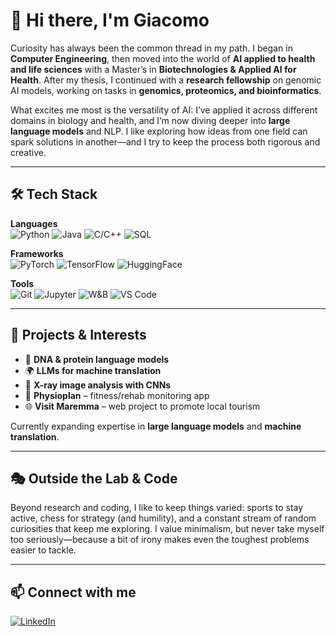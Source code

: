 # 👋 Hi there, I'm Giacomo

Curiosity has always been the common thread in my path. I began in **Computer Engineering**, then moved into the world of **AI applied to health and life sciences** with a Master’s in **Biotechnologies & Applied AI for Health**. After my thesis, I continued with a **research fellowship** on genomic AI models, working on tasks in **genomics, proteomics, and bioinformatics**.  

What excites me most is the versatility of AI: I’ve applied it across different domains in biology and health, and I’m now diving deeper into **large language models** and NLP. I like exploring how ideas from one field can spark solutions in another—and I try to keep the process both rigorous and creative.  



---

## 🛠️ Tech Stack

**Languages**  
![Python](https://img.shields.io/badge/-Python-3776AB?logo=python&logoColor=white&style=flat-square)
![Java](https://img.shields.io/badge/-Java-red?logo=java&logoColor=white&style=flat-square)
![C/C++](https://img.shields.io/badge/-C/C++-00599C?logo=cplusplus&logoColor=white&style=flat-square)
![SQL](https://img.shields.io/badge/-SQL-4479A1?logo=postgresql&logoColor=white&style=flat-square)

**Frameworks**  
![PyTorch](https://img.shields.io/badge/-PyTorch-EE4C2C?logo=pytorch&logoColor=white&style=flat-square)
![TensorFlow](https://img.shields.io/badge/-TensorFlow-FF6F00?logo=tensorflow&logoColor=white&style=flat-square)
![HuggingFace](https://img.shields.io/badge/-HuggingFace-FFD21E?logo=huggingface&logoColor=black&style=flat-square)

**Tools**  
![Git](https://img.shields.io/badge/-Git-F05032?logo=git&logoColor=white&style=flat-square)
![Jupyter](https://img.shields.io/badge/-Jupyter-F37626?logo=jupyter&logoColor=white&style=flat-square)
![W&B](https://img.shields.io/badge/-Weights%20&%20Biases-FFBE00?logo=weightsandbiases&logoColor=black&style=flat-square)
![VS Code](https://img.shields.io/badge/-VS%20Code-007ACC?logo=visualstudiocode&logoColor=white&style=flat-square)

---

## 🚀 Projects & Interests

- 🧬 **DNA & protein language models**  
- 🌍 **LLMs for machine translation**  
- 🩻 **X-ray image analysis with CNNs**  
- 📱 **Physioplan** – fitness/rehab monitoring app  
- 🌐 **Visit Maremma** – web project to promote local tourism  

Currently expanding expertise in **large language models** and **machine translation**.

---

## 🎭 Outside the Lab & Code

Beyond research and coding, I like to keep things varied: sports to stay active, chess for strategy (and humility), and a constant stream of random curiosities that keep me exploring. I value minimalism, but never take myself too seriously—because a bit of irony makes even the toughest problems easier to tackle.  


---

## 📫 Connect with me

[![LinkedIn](https://img.shields.io/badge/LinkedIn-Giacomo%20Tornabene-blue?logo=linkedin&logoColor=white&style=flat-square)](https://www.linkedin.com/in/giacomo-tornabene-7576b429b/)
